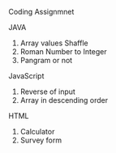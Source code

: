 Coding Assignmnet

JAVA
1. Array values Shaffle
2. Roman Number to Integer
3. Pangram or not

JavaScript
1. Reverse of input
2. Array in descending order

   
HTML
1. Calculator
2. Survey form
